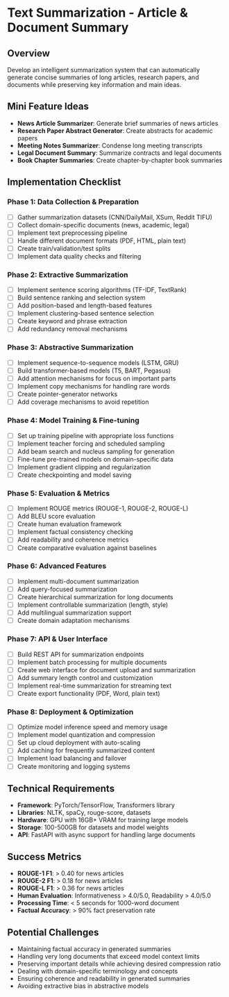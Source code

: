 # Text Summarization - Article & Document Summary

## Overview
Develop an intelligent summarization system that can automatically generate concise summaries of long articles, research papers, and documents while preserving key information and main ideas.

## Mini Feature Ideas
- **News Article Summarizer**: Generate brief summaries of news articles
- **Research Paper Abstract Generator**: Create abstracts for academic papers
- **Meeting Notes Summarizer**: Condense long meeting transcripts
- **Legal Document Summary**: Summarize contracts and legal documents
- **Book Chapter Summaries**: Create chapter-by-chapter book summaries

## Implementation Checklist

### Phase 1: Data Collection & Preparation
- [ ] Gather summarization datasets (CNN/DailyMail, XSum, Reddit TIFU)
- [ ] Collect domain-specific documents (news, academic, legal)
- [ ] Implement text preprocessing pipeline
- [ ] Handle different document formats (PDF, HTML, plain text)
- [ ] Create train/validation/test splits
- [ ] Implement data quality checks and filtering

### Phase 2: Extractive Summarization
- [ ] Implement sentence scoring algorithms (TF-IDF, TextRank)
- [ ] Build sentence ranking and selection system
- [ ] Add position-based and length-based features
- [ ] Implement clustering-based sentence selection
- [ ] Create keyword and phrase extraction
- [ ] Add redundancy removal mechanisms

### Phase 3: Abstractive Summarization
- [ ] Implement sequence-to-sequence models (LSTM, GRU)
- [ ] Build transformer-based models (T5, BART, Pegasus)
- [ ] Add attention mechanisms for focus on important parts
- [ ] Implement copy mechanisms for handling rare words
- [ ] Create pointer-generator networks
- [ ] Add coverage mechanisms to avoid repetition

### Phase 4: Model Training & Fine-tuning
- [ ] Set up training pipeline with appropriate loss functions
- [ ] Implement teacher forcing and scheduled sampling
- [ ] Add beam search and nucleus sampling for generation
- [ ] Fine-tune pre-trained models on domain-specific data
- [ ] Implement gradient clipping and regularization
- [ ] Create checkpointing and model saving

### Phase 5: Evaluation & Metrics
- [ ] Implement ROUGE metrics (ROUGE-1, ROUGE-2, ROUGE-L)
- [ ] Add BLEU score evaluation
- [ ] Create human evaluation framework
- [ ] Implement factual consistency checking
- [ ] Add readability and coherence metrics
- [ ] Create comparative evaluation against baselines

### Phase 6: Advanced Features
- [ ] Implement multi-document summarization
- [ ] Add query-focused summarization
- [ ] Create hierarchical summarization for long documents
- [ ] Implement controllable summarization (length, style)
- [ ] Add multilingual summarization support
- [ ] Create domain adaptation mechanisms

### Phase 7: API & User Interface
- [ ] Build REST API for summarization endpoints
- [ ] Implement batch processing for multiple documents
- [ ] Create web interface for document upload and summarization
- [ ] Add summary length control and customization
- [ ] Implement real-time summarization for streaming text
- [ ] Create export functionality (PDF, Word, plain text)

### Phase 8: Deployment & Optimization
- [ ] Optimize model inference speed and memory usage
- [ ] Implement model quantization and compression
- [ ] Set up cloud deployment with auto-scaling
- [ ] Add caching for frequently summarized content
- [ ] Implement load balancing and failover
- [ ] Create monitoring and logging systems

## Technical Requirements
- **Framework**: PyTorch/TensorFlow, Transformers library
- **Libraries**: NLTK, spaCy, rouge-score, datasets
- **Hardware**: GPU with 16GB+ VRAM for training large models
- **Storage**: 100-500GB for datasets and model weights
- **API**: FastAPI with async support for handling large documents

## Success Metrics
- **ROUGE-1 F1**: > 0.40 for news articles
- **ROUGE-2 F1**: > 0.18 for news articles
- **ROUGE-L F1**: > 0.36 for news articles
- **Human Evaluation**: Informativeness > 4.0/5.0, Readability > 4.0/5.0
- **Processing Time**: < 5 seconds for 1000-word document
- **Factual Accuracy**: > 90% fact preservation rate

## Potential Challenges
- Maintaining factual accuracy in generated summaries
- Handling very long documents that exceed model context limits
- Preserving important details while achieving desired compression ratio
- Dealing with domain-specific terminology and concepts
- Ensuring coherence and readability in generated summaries
- Avoiding extractive bias in abstractive models
